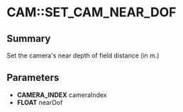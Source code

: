 # CAM::SET_CAM_NEAR_DOF

## Summary
Set the camera's near depth of field distance (in m.)

## Parameters
* **CAMERA_INDEX** cameraIndex
* **FLOAT** nearDof